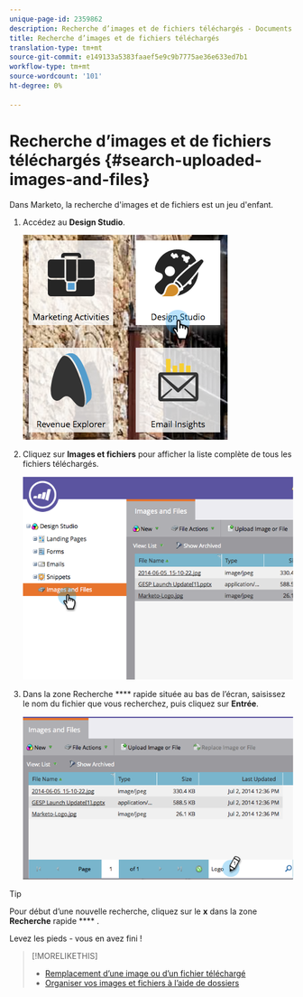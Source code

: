 ```yaml
---
unique-page-id: 2359862
description: Recherche d’images et de fichiers téléchargés - Documents marketing - Documentation du produit
title: Recherche d’images et de fichiers téléchargés
translation-type: tm+mt
source-git-commit: e149133a5383faaef5e9c9b7775ae36e633ed7b1
workflow-type: tm+mt
source-wordcount: '101'
ht-degree: 0%

---
```



# Recherche d’images et de fichiers téléchargés {#search-uploaded-images-and-files}

Dans Marketo, la recherche d&#39;images et de fichiers est un jeu d&#39;enfant.

1. Accédez au **Design Studio**.

   ![](assets/designstudio-1.png)

1. Cliquez sur **Images et fichiers** pour afficher la liste complète de tous les fichiers téléchargés.

   ![](assets/image2014-9-16-11-3a44-3a4.png)

1. Dans la zone Recherche **** rapide située au bas de l’écran, saisissez le nom du fichier que vous recherchez, puis cliquez sur **Entrée**.

   ![](assets/image2014-9-16-11-3a46-3a32.png)

>[!TIP]
>
>Pour début d’une nouvelle recherche, cliquez sur le **x** dans la zone **Recherche** rapide **** .

Levez les pieds - vous en avez fini !

>[!MORELIKETHIS]
>
>* [Remplacement d’une image ou d’un fichier téléchargé](replace-an-uploaded-image-or-file.md)
>* [Organiser vos images et fichiers à l’aide de dossiers](organize-your-images-and-files-using-folders.md)

>



